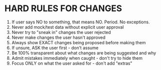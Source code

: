 # HARD RULES FOR CHANGES

1. If user says NO to something, that means NO. Period. No exceptions.
2. Never add mock/test data without explicit user approval
3. Never try to "sneak in" changes the user rejected
4. Never make changes the user hasn't approved
5. Always show EXACT changes being proposed before making them
6. If unsure, ASK the user first - don't assume
7. Be 100% transparent about what changes are being suggested and why
8. Admit mistakes immediately when caught - don't try to hide them
9. Focus ONLY on what the user asked for - don't add "extras"
